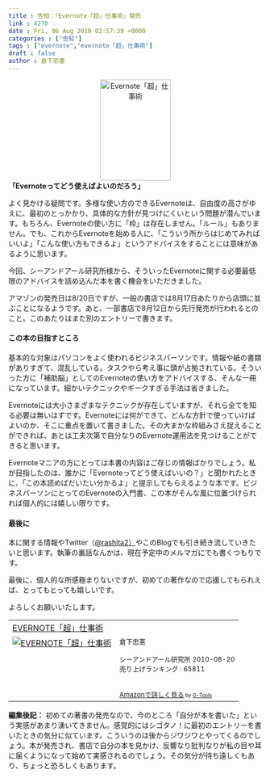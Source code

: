 ```yaml
---
title : 告知：『Evernote「超」仕事術』発売
link : 4270
date : Fri, 06 Aug 2010 02:57:39 +0000
categories : ["告知"]
tags : ["evernote","evernote「超」仕事術"]
draft : false
author : 倉下忠憲
---
```


<div style="text-align:center;"><img src="https://rashita.net/blog/wp-content/uploads/2010/08/Evernoteカバー-211x300.jpg" alt="Evernote「超」仕事術" title="Evernote「超」仕事術" width="140" height="200" ></div>
<strong>「Evernoteってどう使えばよいのだろう」</strong>

よく見かける疑問です。多様な使い方のできるEvernoteは、自由度の高さがゆえに、最初のとっかかり、具体的な方針が見つけにくいという問題が潜んでいます。もちろん、Evernoteの使い方に「枠」は存在しません。「ルール」もありません。でも、これからEvernoteを始める人に、「こういう所からはじめてみればいいよ」「こんな使い方もできるよ」というアドバイスをすることには意味があるように思います。

今回、シーアンドアール研究所様から、そういったEvernoteに関する必要最低限のアドバイスを詰め込んだ本を書く機会をいただきました。

アマゾンの発売日は8/20日ですが、一般の書店では8月17日あたりから店頭に並ぶことになるようです。あと、一部書店で8月12日から先行発売が行われるとのこと。このあたりはまた別のエントリーで書きます。

<h4>この本の目指すところ</h4>
基本的な対象はパソコンをよく使われるビジネスパーソンです。情報や紙の書類がありすぎて、混乱している。タスクやら考え事に頭が占拠されている。そういった方に「補助脳」としてのEvernoteの使い方をアドバイスする、そんな一冊になっています。細かいテクニックやギークすぎる手法は省きました。

Evernoteには大小さまざまなテクニックが存在していますが、それら全てを知る必要は無いはずです。Evernoteには何ができて、どんな方針で使っていけばよいのか、そこに重点を置いて書きました。その大まかな枠組みさえ捉えることができれば、あとは工夫次第で自分なりのEvernote運用法を見つけることができると思います。

Evernoteマニアの方にとっては本書の内容はご存じの情報ばかりでしょう。私が目指したのは、誰かに「Evernoteってどう使えばいいの？」と聞かれたときに、「この本読めばだいたい分かるよ」と提示してもらえるような本です。ビジネスパーソンにとってのEvernoteの入門書、この本がそんな風に位置づけられれば個人的には嬉しい限りです。

<h4>最後に</h4>
本に関する情報やTwitter（<a href="http://twitter.com/rashita2">@rashita2）</a>やこのBlogでも引き続き流していきたいと思います。執筆の裏話なんかは、現在予定中のメルマガにでも書くつもりです。

最後に、個人的な所感極まりないですが、初めての著作なので応援してもられえば、とってもとっても嬉しいです。

よろしくお願いいたします。

<table  border="0" cellpadding="5"><tr><td colspan="2"><a href="http://www.amazon.co.jp/EVERNOTE%E3%80%8C%E8%B6%85%E3%80%8D%E4%BB%95%E4%BA%8B%E8%A1%93-%E5%80%89%E4%B8%8B%E5%BF%A0%E6%86%B2/dp/4863540728%3FSubscriptionId%3D15SMZCTB9V8NGR2TW082%26tag%3Drashita1000-22%26linkCode%3Dxm2%26camp%3D2025%26creative%3D165953%26creativeASIN%3D4863540728" target="_top">EVERNOTE「超」仕事術</a><img src="http://www.assoc-amazon.jp/e/ir?t=rashita1000-22&l=ur2&o=9" width="1" height="1" style="border: none;" alt="" /></td></tr><tr><td valign="top"><a href="http://www.amazon.co.jp/EVERNOTE%E3%80%8C%E8%B6%85%E3%80%8D%E4%BB%95%E4%BA%8B%E8%A1%93-%E5%80%89%E4%B8%8B%E5%BF%A0%E6%86%B2/dp/4863540728%3FSubscriptionId%3D15SMZCTB9V8NGR2TW082%26tag%3Drashita1000-22%26linkCode%3Dxm2%26camp%3D2025%26creative%3D165953%26creativeASIN%3D4863540728" target="_top"><img src="http://ecx.images-amazon.com/images/I/51-IHbnrxYL._SL160_.jpg" border="0" alt="EVERNOTE「超」仕事術" /></a></td><td valign="top"><font size="-1">倉下忠憲 <br /><br />シーアンドアール研究所  2010-08-20<br />売り上げランキング : 65811<br /><br /><br /><a href="http://www.amazon.co.jp/EVERNOTE%E3%80%8C%E8%B6%85%E3%80%8D%E4%BB%95%E4%BA%8B%E8%A1%93-%E5%80%89%E4%B8%8B%E5%BF%A0%E6%86%B2/dp/4863540728%3FSubscriptionId%3D15SMZCTB9V8NGR2TW082%26tag%3Drashita1000-22%26linkCode%3Dxm2%26camp%3D2025%26creative%3D165953%26creativeASIN%3D4863540728" target="_top">Amazonで詳しく見る</a></font><font size="-2"> by <a href="http://www.goodpic.com/mt/aws/index.html" >G-Tools</a></font></td></tr></table>

<div class="column">
<strong>編集後記：</strong>
初めての著書の発売なので、今のところ「自分が本を書いた」という実感があまり湧いてきません。感覚的にはシゴタノ！に最初のエントリーを書いたときの気分に似ています。こういうのは後からジワジワとやってくるのでしょう。本が発売され、書店で自分の本を見かけ、反響なり批判なりが私の目や耳に届くようになって始めて実感されるのでしょう。その気分が待ち遠しくもあり、ちょっと恐ろしくもあります。
</div>